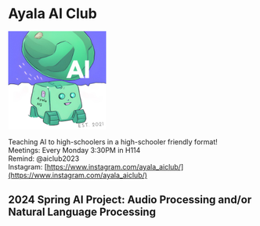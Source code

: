 # Ayala AI Club

<img src="logo.png" width="200" height="200">

Teaching AI to high-schoolers in a high-schooler friendly format!<br>
Meetings: Every Monday 3:30PM in H114<br>
Remind: @aiclub2023<br>
Instagram: [https://www.instagram.com/ayala_aiclub/](https://www.instagram.com/ayala_aiclub/)<br>

## 2024 Spring AI Project: Audio Processing and/or Natural Language Processing

